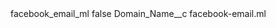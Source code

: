 <?xml version="1.0" encoding="UTF-8"?>
<CustomMetadata xmlns="http://soap.sforce.com/2006/04/metadata" xmlns:xsi="http://www.w3.org/2001/XMLSchema-instance" xmlns:xsd="http://www.w3.org/2001/XMLSchema">
    <label>facebook_email_ml</label>
    <protected>false</protected>
    <values>
        <field>Domain_Name__c</field>
        <value xsi:type="xsd:string">facebook-email.ml</value>
    </values>
</CustomMetadata>
